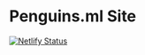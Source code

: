 # Penguins.ml Site

[![Netlify Status](https://api.netlify.com/api/v1/badges/2982fe2f-da47-4091-941c-b2fb16e12eec/deploy-status)](https://app.netlify.com/sites/vigilant-mccarthy-d557db/deploys)


